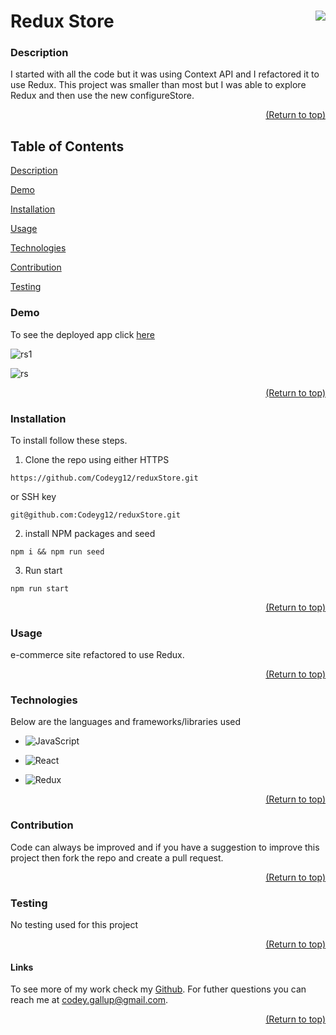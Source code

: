 <a name="readme-top"></a>

# Redux Store [<img align="right" src="https://img.shields.io/badge/license-MIT-00beef"></img>](LICENSE)

### Description

I started with all the code but it was using Context API and I refactored it to use Redux. This project was smaller than most but I was able to explore Redux and then use the new configureStore.

  <p align="right"><a href="#readme-top">(Return to top)</a></p>

## Table of Contents

[Description](#description)

[Demo](#demo)

[Installation](#installation)

[Usage](#usage)

[Technologies](#technologies)

[Contribution](#contribution)

[Testing](#test)

### Demo

To see the deployed app click [here](https://enigmatic-everglades-94374.herokuapp.com/)

![rs1](https://user-images.githubusercontent.com/103782398/198409679-a43df9ea-0af7-43b3-b781-7288be6c0a2a.png)

![rs](https://user-images.githubusercontent.com/103782398/198409683-736f8477-08db-4ff6-b5b9-0053056492d2.png)

  <p align="right"><a href="#readme-top">(Return to top)</a></p>
  
  ### Installation

To install follow these steps.

1.  Clone the repo using either HTTPS

```
https://github.com/Codeyg12/reduxStore.git
```

or SSH key

    git@github.com:Codeyg12/reduxStore.git

2.  install NPM packages and seed

```
npm i && npm run seed
```

3. Run start

```
npm run start
```


  <p align="right"><a href="#readme-top">(Return to top)</a></p>

### Usage

e-commerce site refactored to use Redux.

  <p align="right"><a href="#readme-top">(Return to top)</a></p>

### Technologies

Below are the languages and frameworks/libraries used

* ![JavaScript](https://img.shields.io/badge/javascript-%23323330.svg?style=for-the-badge&logo=javascript&logoColor=%23F7DF1E)

* ![React](https://img.shields.io/badge/react-%2320232a.svg?style=for-the-badge&logo=react&logoColor=%2361DAFB)

* ![Redux](https://img.shields.io/badge/redux-%23593d88.svg?style=for-the-badge&logo=redux&logoColor=white)

  <p align="right"><a href="#readme-top">(Return to top)</a></p>

### Contribution

Code can always be improved and if you have a suggestion to improve this project then fork the repo and create a pull request.

  <p align="right"><a href="#readme-top">(Return to top)</a></p>

### Testing

No testing used for this project

  <p align="right"><a href="#readme-top">(Return to top)</a></p>

#### Links

To see more of my work check my [Github](https://github.com/Codeyg12). For futher questions you can reach me at codey.gallup@gmail.com.

  <p align="right"><a href="#readme-top">(Return to top)</a></p>
